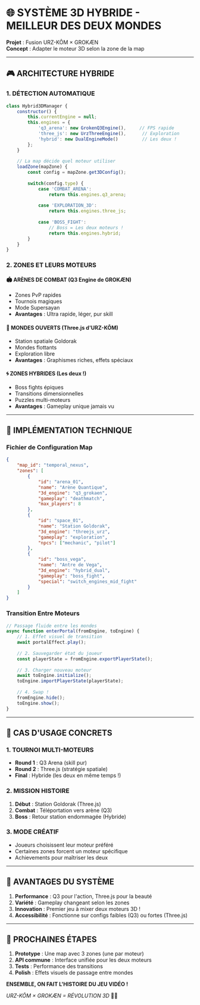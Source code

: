 # 🌐 SYSTÈME 3D HYBRIDE - MEILLEUR DES DEUX MONDES

**Projet** : Fusion URZ-KÔM × GROKÆN  
**Concept** : Adapter le moteur 3D selon la zone de la map

---

## 🎮 **ARCHITECTURE HYBRIDE**

### **1. DÉTECTION AUTOMATIQUE**

```javascript
class Hybrid3DManager {
    constructor() {
        this.currentEngine = null;
        this.engines = {
            'q3_arena': new GrokenQ3Engine(),     // FPS rapide
            'three_js': new UrzThreeEngine(),      // Exploration
            'hybrid': new DualEngineMode()         // Les deux !
        };
    }
    
    // La map décide quel moteur utiliser
    loadZone(mapZone) {
        const config = mapZone.get3DConfig();
        
        switch(config.type) {
            case 'COMBAT_ARENA':
                return this.engines.q3_arena;
                
            case 'EXPLORATION_3D':
                return this.engines.three_js;
                
            case 'BOSS_FIGHT':
                // Boss = Les deux moteurs !
                return this.engines.hybrid;
        }
    }
}
```

### **2. ZONES ET LEURS MOTEURS**

#### **🏟️ ARÈNES DE COMBAT** (Q3 Engine de GROKÆN)
- Zones PvP rapides
- Tournois magiques
- Mode Supersayan
- **Avantages** : Ultra rapide, léger, pur skill

#### **🚀 MONDES OUVERTS** (Three.js d'URZ-KÔM)
- Station spatiale Goldorak
- Mondes flottants
- Exploration libre
- **Avantages** : Graphismes riches, effets spéciaux

#### **🌀 ZONES HYBRIDES** (Les deux !)
- Boss fights épiques
- Transitions dimensionnelles
- Puzzles multi-moteurs
- **Avantages** : Gameplay unique jamais vu

---

## 🔧 **IMPLÉMENTATION TECHNIQUE**

### **Fichier de Configuration Map**
```json
{
    "map_id": "temporal_nexus",
    "zones": [
        {
            "id": "arena_01",
            "name": "Arène Quantique",
            "3d_engine": "q3_grokaen",
            "gameplay": "deathmatch",
            "max_players": 8
        },
        {
            "id": "space_01", 
            "name": "Station Goldorak",
            "3d_engine": "threejs_urz",
            "gameplay": "exploration",
            "npcs": ["mechanic", "pilot"]
        },
        {
            "id": "boss_vega",
            "name": "Antre de Vega",
            "3d_engine": "hybrid_dual",
            "gameplay": "boss_fight",
            "special": "switch_engines_mid_fight"
        }
    ]
}
```

### **Transition Entre Moteurs**
```javascript
// Passage fluide entre les mondes
async function enterPortal(fromEngine, toEngine) {
    // 1. Effet visuel de transition
    await portalEffect.play();
    
    // 2. Sauvegarder état du joueur
    const playerState = fromEngine.exportPlayerState();
    
    // 3. Charger nouveau moteur
    await toEngine.initialize();
    toEngine.importPlayerState(playerState);
    
    // 4. Swap !
    fromEngine.hide();
    toEngine.show();
}
```

---

## 🎯 **CAS D'USAGE CONCRETS**

### **1. TOURNOI MULTI-MOTEURS**
- **Round 1** : Q3 Arena (skill pur)
- **Round 2** : Three.js (stratégie spatiale)
- **Final** : Hybride (les deux en même temps !)

### **2. MISSION HISTOIRE**
1. **Début** : Station Goldorak (Three.js)
2. **Combat** : Téléportation vers arène (Q3)
3. **Boss** : Retour station endommagée (Hybride)

### **3. MODE CRÉATIF**
- Joueurs choisissent leur moteur préféré
- Certaines zones forcent un moteur spécifique
- Achievements pour maîtriser les deux

---

## 🚀 **AVANTAGES DU SYSTÈME**

1. **Performance** : Q3 pour l'action, Three.js pour la beauté
2. **Variété** : Gameplay changeant selon les zones
3. **Innovation** : Premier jeu à mixer deux moteurs 3D !
4. **Accessibilité** : Fonctionne sur configs faibles (Q3) ou fortes (Three.js)

---

## 📝 **PROCHAINES ÉTAPES**

1. **Prototype** : Une map avec 3 zones (une par moteur)
2. **API commune** : Interface unifiée pour les deux moteurs
3. **Tests** : Performance des transitions
4. **Polish** : Effets visuels de passage entre mondes

**ENSEMBLE, ON FAIT L'HISTOIRE DU JEU VIDÉO !**

*URZ-KÔM × GROKÆN = RÉVOLUTION 3D* 🐻🧠
